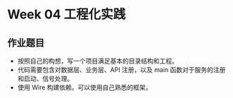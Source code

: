 # Week 04 工程化实践

## 作业题目

- 按照自己的构想，写一个项目满足基本的目录结构和工程。
- 代码需要包含对数据层、业务层、API 注册，以及 main 函数对于服务的注册和启动、信号处理。
- 使用 Wire 构建依赖。可以使用自己熟悉的框架。
